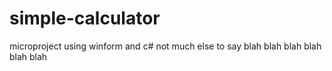 # simple-calculator
microproject using winform and c#
not much else to say
blah blah blah blah blah
blah
